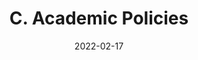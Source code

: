 ---
slug: /pages/v-policies-for-schools-abroad/academic-policies/course-work
date: 2022-02-17
title: C. Academic Policies 
---